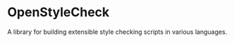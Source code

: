 OpenStyleCheck
==============

A library for building extensible style checking scripts in various languages.
